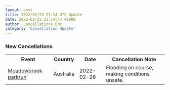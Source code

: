 ```yaml
---
layout: post
title: 2022/02/23 21:14 UTC Update
date: 2022-02-23 21:14:43 +0000
author: Cancellations Bot
category: 'Cancellation Update'
---
```


<h3>New Cancellations</h3>
<div class='hscrollable'>
<table style='width: 100%'>
    <tr>
        <th>Event</th>
        <th>Country</th>
        <th>Date</th>
        <th>Cancellation Note</th>
    </tr>
    <tr>
        <td><a href="https://www.parkrun.com.au/meadowbrook">Meadowbrook parkrun</a></td>
        <td>Australia</td>
        <td>2022-02-26</td>
        <td>Flooding on course,  making conditions unsafe.</td>
    </tr>
</table>
</div>
